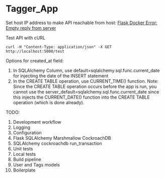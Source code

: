 # Tagger_App

Set host IP address to make API reachable from host: [Flask Docker Error: Empty reply from server](https://www.youtube.com/watch?v=4uoWRXuYfJs)

Test API with cURL
```
curl -H "Content-Type: application/json" -X GET http://localhost:5000/test
```

Options for created_at field:
1. In SQLAlchemy Column, use default=sqlalchemy.sql.func.current_date for injecting the date of the INSERT statement
2. In the CREATE TABLE operation, use CURRENT_TIME() function. 
Note: Since the CREATE TABLE operation occurs before the app is run, you cannot use the server_default=sqlalchemy.sql.func.current_date since this injects the CURRENT_DATE() function into the CREATE TABLE operation (which is done already).

TODO:
1. Development workflow
2. Logging
3. Configuration
4. Flask SQLAlchemy Marshmallow CockroachDB
5. SQLAlchemy cockroachdb run_transaction 
6. Unit tests
7. Local tests
8. Build pipeline
9. User and Tags models
10. Boilerplate
